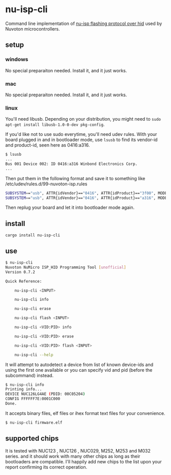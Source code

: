 # nu-isp-cli

Command line implementation of [nu-isp flashing protocol over hid](https://github.com/OpenNuvoton/Nuvoton_Tools/blob/master/doc/NuMicro_ISP_Flow_And_Command_Set.pdf) used by Nuvoton microcontrollers.

## setup

### windows

No special preparaiton needed. Install it, and it just works.

### mac

No special preparaiton needed. Install it, and it just works.

### linux

You'll need libusb. Depending on your distribution, you might need to `sudo apt-get install libusb-1.0-0-dev pkg-config`.

If you'd like not to use sudo everytime, you'll need udev rules. With your board plugged in and in bootloader mode, use `lsusb` to find its vendor-id and product-id, seen here as 0416:a316.

```bash
$ lsusb
...
Bus 001 Device 002: ID 0416:a316 Winbond Electronics Corp.
...
```

Then put them in the following format and save it to something like /etc/udev/rules.d/99-nuvoton-isp.rules

```bash
SUBSYSTEM=="usb", ATTR{idVendor}=="0416", ATTR{idProduct}=="3f00", MODE="666"
SUBSYSTEM=="usb", ATTR{idVendor}=="0416", ATTR{idProduct}=="a316", MODE="666"
```

Then replug your board and let it into bootloader mode again.

## install

`cargo install nu-isp-cli`

## use

```bash
$ nu-isp-cli
Nuvoton NuMicro ISP_HID Programming Tool [unofficial]
Version 0.7.2

Quick Reference:

    nu-isp-cli <INPUT>

    nu-isp-cli info

    nu-isp-cli erase

    nu-isp-cli flash <INPUT>

    nu-isp-cli <VID:PID> info

    nu-isp-cli <VID:PID> erase

    nu-isp-cli <VID:PID> flash <INPUT>

    nu-isp-cli --help
```

It will attempt to autodetect a device from list of known device-ids and using the first one available or you can specify vid and pid (before the subcommand) instead.

```bash
$ nu-isp-cli info
Printing info...
DEVICE NUC126LG4AE (PDID: 00C05204)
CONFIG FFFFFF7E:0001C000
Done.
```

It accepts binary files, elf files or ihex format text files for your convenience.

```bash
$ nu-isp-cli firmware.elf
```

## supported chips

It is tested with NUC123 , NUC126 , NUC029, M252, M253 and M032 series. and it should work with many other chips as long as their bootloaders are compatible.
I'll happily add new chips to the list upon your report confirming its correct operation.
